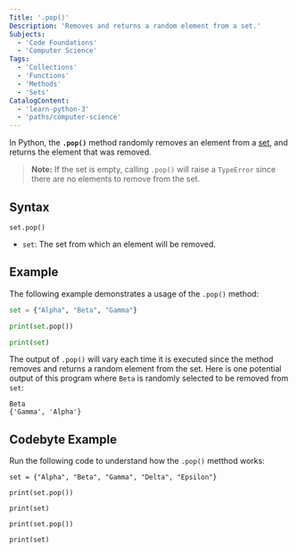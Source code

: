 ```yaml
---
Title: '.pop()'
Description: 'Removes and returns a random element from a set.'
Subjects:
  - 'Code Foundations'
  - 'Computer Science'
Tags:
  - 'Collections'
  - 'Functions'
  - 'Methods'
  - 'Sets'
CatalogContent:
  - 'learn-python-3'
  - 'paths/computer-science'
---
```


In Python, the **`.pop()`** method randomly removes an element from a [set](https://www.codecademy.com/resources/docs/python/sets), and returns the element that was removed.

> **Note:** If the set is empty, calling `.pop()` will raise a `TypeError` since there are no elements to remove from the set.

## Syntax

```pseudo
set.pop()
```
- `set`: The set from which an element will be removed.

## Example

The following example demonstrates a usage of the `.pop()` method:

```py
set = {"Alpha", "Beta", "Gamma"}

print(set.pop())

print(set)
```

The output of `.pop()` will vary each time it is executed since the method removes and returns a random element from the set. Here is one potential output of this program where `Beta` is randomly selected to be removed from `set`:


```shell
Beta
{'Gamma', 'Alpha'}
```

## Codebyte Example

Run the following code to understand how the `.pop()` metthod works:

```codebyte/python
set = {"Alpha", "Beta", "Gamma", "Delta", "Epsilon"}

print(set.pop())

print(set)

print(set.pop())

print(set)
```
